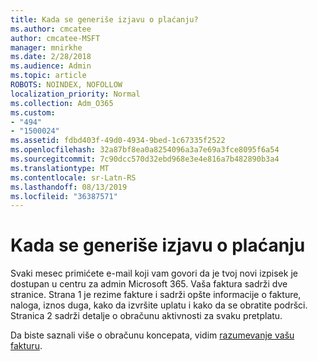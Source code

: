 ```yaml
---
title: Kada se generiše izjavu o plaćanju?
ms.author: cmcatee
author: cmcatee-MSFT
manager: mnirkhe
ms.date: 2/28/2018
ms.audience: Admin
ms.topic: article
ROBOTS: NOINDEX, NOFOLLOW
localization_priority: Normal
ms.collection: Adm_O365
ms.custom:
- "494"
- "1500024"
ms.assetid: fdbd403f-49d0-4934-9bed-1c67335f2522
ms.openlocfilehash: 32a87bf8ea0a8254096a3a7e69a3fce8095f6a54
ms.sourcegitcommit: 7c90dcc570d32ebd968e3e4e816a7b482890b3a4
ms.translationtype: MT
ms.contentlocale: sr-Latn-RS
ms.lasthandoff: 08/13/2019
ms.locfileid: "36387571"
---
```

# <a name="when-is-the-billing-statement-generated"></a>Kada se generiše izjavu o plaćanju

Svaki mesec primićete e-mail koji vam govori da je tvoj novi izpisek je dostupan u centru za admin Microsoft 365. Vaša faktura sadrži dve stranice. Strana 1 je rezime fakture i sadrži opšte informacije o fakture, naloga, iznos duga, kako da izvršite uplatu i kako da se obratite podršci. Stranica 2 sadrži detalje o obračunu aktivnosti za svaku pretplatu.
  
Da biste saznali više o obračunu koncepata, vidim [razumevanje vašu fakturu](https://docs.microsoft.com/en-us/office365/admin/subscriptions-and-billing/understand-your-invoice).